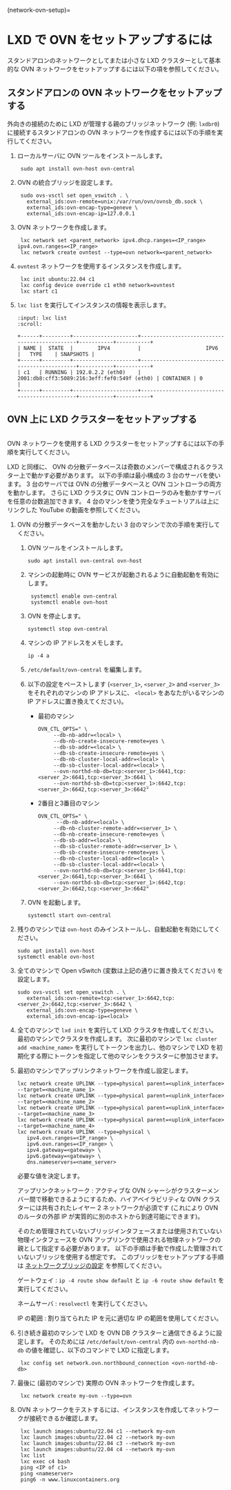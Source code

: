 (network-ovn-setup)=
# LXD で OVN をセットアップするには

スタンドアロンのネットワークとしてまたは小さな LXD クラスターとして基本的な OVN ネットワークをセットアップするには以下の項を参照してください。

## スタンドアロンの OVN ネットワークをセットアップする

外向きの接続のために LXD が管理する親のブリッジネットワーク (例: `lxdbr0`) に接続するスタンドアロンの OVN ネットワークを作成するには以下の手順を実行してください。

1. ローカルサーバに OVN ツールをインストールします。

        sudo apt install ovn-host ovn-central

1. OVN の統合ブリッジを設定します。

        sudo ovs-vsctl set open_vswitch . \
          external_ids:ovn-remote=unix:/var/run/ovn/ovnsb_db.sock \
          external_ids:ovn-encap-type=geneve \
          external_ids:ovn-encap-ip=127.0.0.1

1. OVN ネットワークを作成します。

        lxc network set <parent_network> ipv4.dhcp.ranges=<IP_range> ipv4.ovn.ranges=<IP_range>
        lxc network create ovntest --type=ovn network=<parent_network>

1. `ovntest` ネットワークを使用するインスタンスを作成します。

        lxc init ubuntu:22.04 c1
        lxc config device override c1 eth0 network=ovntest
        lxc start c1

1. `lxc list` を実行してインスタンスの情報を表示します。

   ```{terminal}
   :input: lxc list
   :scroll:

   +------+---------+---------------------+----------------------------------------------+-----------+-----------+
   | NAME |  STATE  |        IPV4         |                     IPV6                     |   TYPE    | SNAPSHOTS |
   +------+---------+---------------------+----------------------------------------------+-----------+-----------+
   | c1   | RUNNING | 192.0.2.2 (eth0)    | 2001:db8:cff3:5089:216:3eff:fef0:549f (eth0) | CONTAINER | 0         |
   +------+---------+---------------------+----------------------------------------------+-----------+-----------+
   ```

## OVN 上に LXD クラスターをセットアップする

```{youtube} https://www.youtube.com/watch?v=1M__Rm9iZb8
```

OVN ネットワークを使用する LXD クラスターをセットアップするには以下の手順を実行してください。

LXD と同様に、 OVN の分散データベースは奇数のメンバーで構成されるクラスター上で動かす必要があります。
以下の手順は最小構成の 3 台のサーバを使います。 3 台のサーバでは OVN の分散データベースと OVN コントローラの両方を動かします。
さらに LXD クラスタに OVN コントローラのみを動かすサーバを任意の台数追加できます。
4 台のマシンを使う完全なチュートリアルは上にリンクした YouTube の動画を参照してください。

1. OVN の分散データベースを動かしたい 3 台のマシンで次の手順を実行してください。

   1. OVN ツールをインストールします。

          sudo apt install ovn-central ovn-host

   1. マシンの起動時に OVN サービスが起動されるように自動起動を有効にします。

           systemctl enable ovn-central
           systemctl enable ovn-host

   1. OVN を停止します。

          systemctl stop ovn-central

   1. マシンの IP アドレスをメモします。

          ip -4 a

   1. `/etc/default/ovn-central` を編集します。

   1. 以下の設定をペーストします (`<server_1>`, `<server_2>` and `<server_3>` をそれぞれのマシンの IP アドレスに、 `<local>` をあなたがいるマシンの IP アドレスに置き換えてください)。

      - 最初のマシン

        ```
        OVN_CTL_OPTS=" \
             --db-nb-addr=<local> \
             --db-nb-create-insecure-remote=yes \
             --db-sb-addr=<local> \
             --db-sb-create-insecure-remote=yes \
             --db-nb-cluster-local-addr=<local> \
             --db-sb-cluster-local-addr=<local> \
             --ovn-northd-nb-db=tcp:<server_1>:6641,tcp:<server_2>:6641,tcp:<server_3>:6641 \
             --ovn-northd-sb-db=tcp:<server_1>:6642,tcp:<server_2>:6642,tcp:<server_3>:6642"
        ```

      - 2番目と3番目のマシン

        ```
        OVN_CTL_OPTS=" \
              --db-nb-addr=<local> \
             --db-nb-cluster-remote-addr=<server_1> \
             --db-nb-create-insecure-remote=yes \
             --db-sb-addr=<local> \
             --db-sb-cluster-remote-addr=<server_1> \
             --db-sb-create-insecure-remote=yes \
             --db-nb-cluster-local-addr=<local> \
             --db-sb-cluster-local-addr=<local> \
             --ovn-northd-nb-db=tcp:<server_1>:6641,tcp:<server_2>:6641,tcp:<server_3>:6641 \
             --ovn-northd-sb-db=tcp:<server_1>:6642,tcp:<server_2>:6642,tcp:<server_3>:6642"
        ```

   1. OVN を起動します。

          systemctl start ovn-central

1. 残りのマシンでは `ovn-host` のみインストールし、自動起動を有効にしてください。

       sudo apt install ovn-host
       systemctl enable ovn-host

1. 全てのマシンで Open vSwitch (変数は上記の通りに置き換えてください) を設定します。

       sudo ovs-vsctl set open_vswitch . \
          external_ids:ovn-remote=tcp:<server_1>:6642,tcp:<server_2>:6642,tcp:<server_3>:6642 \
          external_ids:ovn-encap-type=geneve \
          external_ids:ovn-encap-ip=<local>

1. 全てのマシンで `lxd init` を実行して LXD クラスタを作成してください。
   最初のマシンでクラスタを作成します。
   次に最初のマシンで `lxc cluster add <machine_name>` を実行してトークンを出力し、他のマシンで LXD を初期化する際にトークンを指定して他のマシンをクラスターに参加させます。
1. 最初のマシンでアップリンクネットワークを作成し設定します。

       lxc network create UPLINK --type=physical parent=<uplink_interface> --target=<machine_name_1>
       lxc network create UPLINK --type=physical parent=<uplink_interface> --target=<machine_name_2>
       lxc network create UPLINK --type=physical parent=<uplink_interface> --target=<machine_name_3>
       lxc network create UPLINK --type=physical parent=<uplink_interface> --target=<machine_name_4>
       lxc network create UPLINK --type=physical \
          ipv4.ovn.ranges=<IP_range> \
          ipv6.ovn.ranges=<IP_range> \
          ipv4.gateway=<gateway> \
          ipv6.gateway=<gateway> \
          dns.nameservers=<name_server>

   必要な値を決定します。

   アップリンクネットワーク
   : アクティブな OVN シャーシがクラスターメンバー間で移動できるようにするため、ハイアベイラビリティな OVN クラスターには共有されたレイヤー 2 ネットワークが必須です (これにより OVN のルータの外部 IP が実質的に別のホストから到達可能にできます)。

     そのため管理されていないブリッジインタフェースまたは使用されていない物理インタフェースを OVN アップリンクで使用される物理ネットワークの親として指定する必要があります。
     以下の手順は手動で作成した管理されていないブリッジを使用する想定です。
     このブリッジをセットアップする手順は [ネットワークブリッジの設定](https://netplan.readthedocs.io/en/stable/examples/#how-to-configure-network-bridges) を参照してください。

   ゲートウェイ
   : `ip -4 route show default` と `ip -6 route show default` を実行してください。

   ネームサーバ
   : `resolvectl` を実行してください。

   IP の範囲
   : 割り当てられた IP を元に適切な IP の範囲を使用してください。

1. 引き続き最初のマシンで LXD を OVN DB クラスターと通信できるように設定します。
   そのためには `/etc/default/ovn-central` 内の `ovn-northd-nb-db` の値を確認し、以下のコマンドで LXD に指定します。

        lxc config set network.ovn.northbound_connection <ovn-northd-nb-db>

1. 最後に (最初のマシンで) 実際の OVN ネットワークを作成します。

        lxc network create my-ovn --type=ovn

1. OVN ネットワークをテストするには、インスタンスを作成してネットワークが接続できるか確認します。

        lxc launch images:ubuntu/22.04 c1 --network my-ovn
        lxc launch images:ubuntu/22.04 c2 --network my-ovn
        lxc launch images:ubuntu/22.04 c3 --network my-ovn
        lxc launch images:ubuntu/22.04 c4 --network my-ovn
        lxc list
        lxc exec c4 bash
        ping <IP of c1>
        ping <nameserver>
        ping6 -n www.linuxcontainers.org
